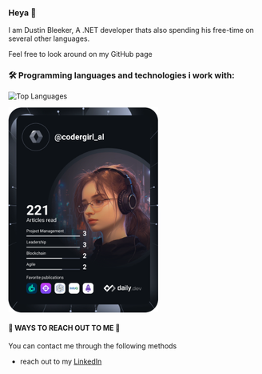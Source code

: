 ### Heya 👋 
I am Dustin Bleeker, A .NET developer thats also spending his free-time on several other languages.

Feel free to look around on my GitHub page

### 🛠 Programming languages and technologies i work with:
![Top Languages](https://github-profile-summary-cards.vercel.app/api/cards/most-commit-language?username=DustSwiffer&theme=tokyonight)


<a href="https://app.daily.dev/codergirl_al"><img src="https://github.com/codergirl-al/codergirl-al/blob/main/devcard.svg" width="300" alt="Albina Peposhi's Dev Card"/></a>

#### 📱 WAYS TO REACH OUT TO ME 📱
You can contact me through the following methods
- reach out to my [LinkedIn](https://nl.linkedin.com/in/dustinbleeker)
